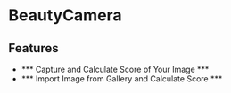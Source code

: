 # BeautyCamera

## Features
- *** Capture and Calculate Score of Your Image ***
- *** Import Image from Gallery and Calculate Score ***
